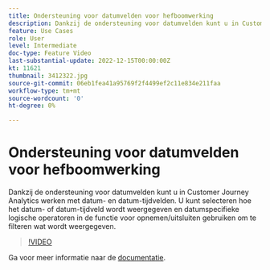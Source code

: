 ```yaml
---
title: Ondersteuning voor datumvelden voor hefboomwerking
description: Dankzij de ondersteuning voor datumvelden kunt u in Customer Journey Analytics werken met datum- en datum-tijdvelden. U kunt selecteren hoe het datum- of datum-tijdveld wordt weergegeven en datumspecifieke logische operatoren in de functie voor opnemen/uitsluiten gebruiken om te filteren wat wordt weergegeven.
feature: Use Cases
role: User
level: Intermediate
doc-type: Feature Video
last-substantial-update: 2022-12-15T00:00:00Z
kt: 11621
thumbnail: 3412322.jpg
source-git-commit: 06eb1fea41a95769f2f4499ef2c11e834e211faa
workflow-type: tm+mt
source-wordcount: '0'
ht-degree: 0%

---
```



# Ondersteuning voor datumvelden voor hefboomwerking

Dankzij de ondersteuning voor datumvelden kunt u in Customer Journey Analytics werken met datum- en datum-tijdvelden. U kunt selecteren hoe het datum- of datum-tijdveld wordt weergegeven en datumspecifieke logische operatoren in de functie voor opnemen/uitsluiten gebruiken om te filteren wat wordt weergegeven.

>[!VIDEO](https://video.tv.adobe.com/v/3412322/?quality=12&learn=on)

Ga voor meer informatie naar de [documentatie](https://experienceleague.adobe.com/docs/analytics-platform/using/cja-usecases/data-views/data-views-usecases.html?lang=nl-NL#date).
